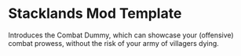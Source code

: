 # Stacklands Mod Template

Introduces the Combat Dummy, which can showcase your (offensive) combat prowess, without the risk of your army of villagers dying.
